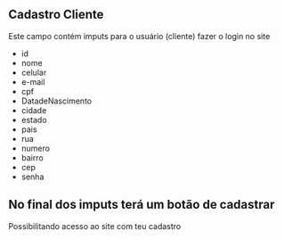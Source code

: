  ## Cadastro Cliente
 Este campo contém imputs para o usuário (cliente) fazer o login  no site 

- id 
- nome 
- celular
- e-mail
- cpf
-  DatadeNascimento 
-  cidade 
- estado
-  pais 
- rua
- numero
- bairro
- cep
- senha

## No final dos imputs terá um botão de cadastrar
Possibilitando acesso ao site com teu cadastro